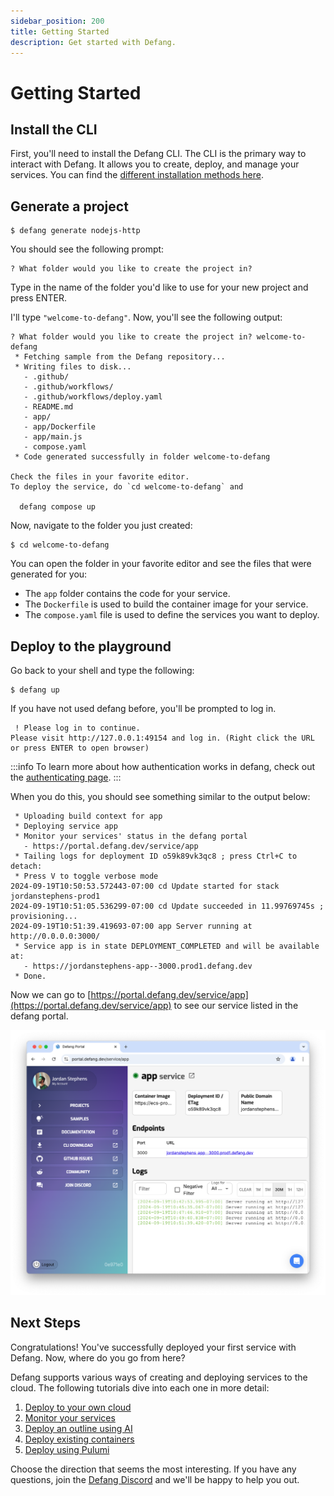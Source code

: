 ```yaml
---
sidebar_position: 200
title: Getting Started
description: Get started with Defang.
---
```


# Getting Started


## Install the CLI

First, you'll need to install the Defang CLI. The CLI is the primary way to interact with Defang. It allows you to create, deploy, and manage your services. You can find the [different installation methods here](./installing.md).

## Generate a project

```
$ defang generate nodejs-http
```

You should see the following prompt:
```
? What folder would you like to create the project in?
```
Type in the name of the folder you'd like to use for your new project and press ENTER.

I'll type `"welcome-to-defang"`. Now, you'll see the following output:

```
? What folder would you like to create the project in? welcome-to-defang
 * Fetching sample from the Defang repository...
 * Writing files to disk...
   - .github/
   - .github/workflows/
   - .github/workflows/deploy.yaml
   - README.md
   - app/
   - app/Dockerfile
   - app/main.js
   - compose.yaml
 * Code generated successfully in folder welcome-to-defang

Check the files in your favorite editor.
To deploy the service, do `cd welcome-to-defang` and

  defang compose up
```

Now, navigate to the folder you just created:

```
$ cd welcome-to-defang
```

You can open the folder in your favorite editor and see the files that were generated for you:
* The `app` folder contains the code for your service.
* The `Dockerfile` is used to build the container image for your service.
* The `compose.yaml` file is used to define the services you want to deploy.

## Deploy to the playground

Go back to your shell and type the following:

```
$ defang up
```

If you have not used defang before, you'll be prompted to log in.

```
 ! Please log in to continue.
Please visit http://127.0.0.1:49154 and log in. (Right click the URL or press ENTER to open browser)
```

:::info
To learn more about how authentication works in defang, check out the [authenticating page](/docs/concepts/authentication).
:::

When you do this, you should see something similar to the output below:

```
 * Uploading build context for app
 * Deploying service app
 * Monitor your services' status in the defang portal
   - https://portal.defang.dev/service/app
 * Tailing logs for deployment ID o59k89vk3qc8 ; press Ctrl+C to detach:
 * Press V to toggle verbose mode
2024-09-19T10:50:53.572443-07:00 cd Update started for stack jordanstephens-prod1
2024-09-19T10:51:05.536299-07:00 cd Update succeeded in 11.99769745s ; provisioning...
2024-09-19T10:51:39.419693-07:00 app Server running at http://0.0.0.0:3000/
 * Service app is in state DEPLOYMENT_COMPLETED and will be available at:
   - https://jordanstephens-app--3000.prod1.defang.dev
 * Done.
```

Now we can go to [https://portal.defang.dev/service/app](https://portal.defang.dev/service/app) to see our service listed in the defang portal.

![screenshot of the defang portal](/img/getting-started-portal.png)

## Next Steps

Congratulations! You've successfully deployed your first service with Defang. Now, where do you go from here?

Defang supports various ways of creating and deploying services to the cloud. The following tutorials dive into each one in more detail:

1. [Deploy to your own cloud](/docs/tutorials/deploy-to-your-cloud)
1. [Monitor your services](/docs/getting-started/monitor)
1. [Deploy an outline using AI](/docs/tutorials/generate-new-code-using-ai)
1. [Deploy existing containers](/docs/tutorials/deploy-container-using-the-cli)
1. [Deploy using Pulumi](/docs/tutorials/deploy-using-pulumi)

Choose the direction that seems the most interesting. If you have any questions, join the [Defang Discord](https://discord.gg/defang) and we'll be happy to help you out.
